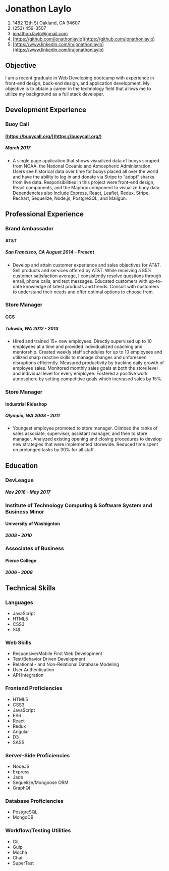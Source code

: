 # Jonathon Laylo

1. 1482 12th St Oakland, CA 94607
1. (253) 459-3507
1. [jonathon.laylo@gmail.com](jonathon.laylo@gmail.com)
1. [https://github.com/jonathonlaylo](https://github.com/jonathonlaylo)
1. [https://www.linkedin.com/in/jonathonlaylo](https://www.linkedin.com/in/jonathonlaylo)


## Objective
I am a recent graduate in Web Developing bootcamp with experience in front-end design, back-end design, and application development. My objective is to obtain a career in the technology field that allows me to utilize my background as a full stack developer.
<!-- A quick learner with strong skills in customer service, time management, and multi-tasking. Strong analytical mindset and quick to problem solve. Proficient work ethic in both team and individual settings.
 -->

## Development Experience
### Buoy Call
#### [https://buoycall.org/](https://buoycall.org/)
##### March 2017
<!-- - View historical data over time for buoys placed all over the world. Select a shark to adopt and give it a name with a $5 donation, and come back often to view where the shark is swimming.
- Visualized and created cluster markers for the buoy and shark data on to Mapbox. Implemented components with React for user information.
- Major outcome from this was project management, team based programming, and self teaching through docs. -->
- A single page application that shows visualized data of buoys scraped from NOAA, the National Oceanic and Atmospheric Administration. Users see historical data over time for buoys placed all over the world and have the ability to log in and donate via Stripe to “adopt” sharks from live data. Responsibilities in this project were front-end design, React components, and the Mapbox component to visualize buoy data. Dependencies also include Express, React, Leaflet, Redux, Stripe, Rechart, Sequelize, Node.js, PostgreSQL, and Mailgun.

<!-- ### Global Game Jam
#### [https://github.com/danimi65/GlobalGameJam](https://github.com/danimi65/GlobalGameJam)
##### March 2017
- GlobalGameJam is a 24 hour hackathon to create a fun and interactive game for users. Built with jQuery and JavaScript, our team of three created a Pokemon game with a surfing Pikachu avoiding Gyarados baddies.
- Enabled sprites to move with game mechanics and to interact with enemy baddies.
- Quickly understood team based projects under time contraints. -->

## Professional Experience

### Brand Ambassador
#### AT&T
##### San Francisco, CA August 2014 – Present
- Develop and attain customer experience and sales objectives for AT&T. Sell products and services offered by AT&T. While receiving a 85% customer satisfaction average, I consistently resolve questions through email, phone calls, and text messages. Educated customers with up-to-date knowledge of latest products and trends. Consult with customers to understand their needs and offer optimal options to choose from.

### Store Manager
#### CCS
##### Tukwila, WA 2012 - 2013
- Hired and trained 15+ new employees. Directly supervised up to 10 employees at a time and provided individualized coaching and mentorship. Created weekly staff schedules for up to 10 employees and utilized sharp reactive skills to manage changes and unforeseen disruptions efficiently. Measured productivity by tracking daily growth of employee sales. Monitored monthly sales goals at both the store level and individual level for every employee. Fostered a positive work atmosphere by setting competitive goals which increased sales by 15%.

### Store Manager
#### Industrial Rideshop
##### Olympia, WA 2008 - 2011

- Youngest employee promoted to store manager. Climbed the ranks of sales associate, supervisor, assistant manager, and then to store manager. Analyzed existing opening and closing procedures to develop new strategies that were implemented storewide. Reduced time spent on prolonged tasks by 30% for all staff.

## Education
### DevLeague
<!-- #### An 800+ hour JavaScript Web Engineering bootcamp. This course teaches students with or without a programming background to become a full-stack web developer. Here I learned object-oriented programming, PostgresSQL databases, test-driven developments, React, Redux, and how to deploy web based apps. -->
##### Nov 2016 - May 2017

### Institute of Technology Computing & Software System and Business Minor
#### University of Washignton
##### 2008 – 2010

### Associates of Business
#### Pierce College
##### 2006 - 2008

<!-- ## Languages
- English
- Tagalog (Fluent) -->

## Technical Skills

### Languages
- JavaScript
- HTML5
- CSS3
- SQL

### Web Skills
- Responsive/Mobile First Web Development
- Test/Behavior Driven Development
- Relational - and Non-Relational Database Modeling
- User Authentication
- API Integration

### Frontend Proficiencies
- HTML5
- CSS3
- JavaScript
- ES6
- React
- Redux
- Angular
- D3
- SASS

### Server-Side Proficiencies
- NodeJS
- Express
- Jade
- Sequelize/Mongoose ORM
- GraphQl

### Database Proficiencies
- PostgreSQL
- MongoDB

### Workflow/Testing Utilities
- Git
- Gulp
- Mocha
- Chai
- SuperTest